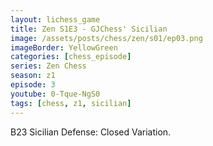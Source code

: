 ```yaml
---
layout: lichess_game
title: Zen S1E3 - GJChess' Sicilian
image: /assets/posts/chess/zen/s01/ep03.png
imageBorder: YellowGreen
categories: [chess_episode]
series: Zen Chess
season: z1
episode: 3
youtube: 0-Tque-NgS0
tags: [chess, z1, sicilian]
---
```

B23 Sicilian Defense: Closed Variation.

<script type="text/javascript">
amzn_assoc_tracking_id = "farraway-20";
amzn_assoc_ad_mode = "manual";
amzn_assoc_ad_type = "smart";
amzn_assoc_marketplace = "amazon";
amzn_assoc_region = "US";
amzn_assoc_design = "enhanced_links";
amzn_assoc_asins = "B00TBCCPN8";
amzn_assoc_placement = "adunit";
amzn_assoc_linkid = "31b4c0ff8907c4f1fc3f24d2aa327914";
</script>
<script src="//z-na.amazon-adsystem.com/widgets/onejs?MarketPlace=US"></script>

